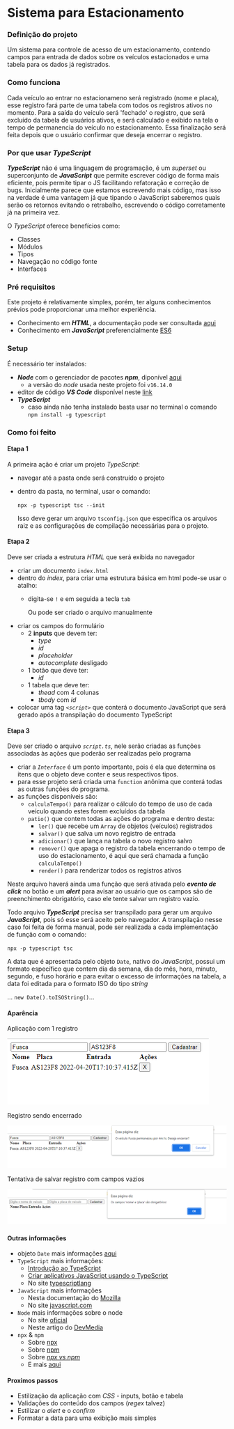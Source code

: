# Sistema para Estacionamento

### Definição do projeto
Um sistema para controle de acesso de um estacionamento, contendo campos para entrada de dados sobre os veículos estacionados e uma tabela para os dados já registrados.

### Como funciona
Cada veículo ao entrar no estacionameno será registrado (nome e placa), esse registro fará parte de uma tabela com todos os registros ativos no momento. Para a saída do veículo será 'fechado' o registro, que será excluído da tabela de usuários ativos, e será calculado e exibido na tela o tempo de permanencia do veículo no estacionamento. Essa finalização será feita depois que o usuário confirmar que deseja encerrar o registro.

### Por que usar *TypeScript*
***TypeScript*** não é uma linguagem de programação, é um *superset* ou superconjunto de ***JavaScript*** que permite escrever código de forma mais eficiente, pois permite tipar o JS facilitando refatoração e correção de bugs. Inicialmente parece que estamos escrevendo mais código, mas isso na verdade é uma vantagem já que tipando o JavaScript saberemos quais serão os retornos evitando o retrabalho, escrevendo o código corretamente já na primeira vez.

O *TypeScript* oferece benefícios como:
- Classes
- Módulos 
- Tipos 
- Navegação no código fonte 
- Interfaces

### Pré requisitos
Este projeto é relativamente simples, porém, ter alguns conhecimentos prévios pode proporcionar uma melhor experiência.
- Conhecimento em ***HTML***, a documentação pode ser consultada [aqui](https://developer.mozilla.org/pt-BR/docs/Web/HTML)
- Conhecimento em ***JavaScript*** preferencialmente [ES6](https://www.w3schools.com/js/js_es6.asp)

### Setup
É necessário ter instalados:
- ***Node*** com o gerenciador de pacotes ***npm***, diponível [aqui](https://nodejs.org/en/)
  - a versão do *node* usada neste projeto foi `v16.14.0`
- editor de código ***VS Code*** disponível neste [link](https://code.visualstudio.com/)
- ***TypeScript*** 
  - caso ainda não tenha instalado basta usar no terminal o comando `npm install -g typescript`

### Como foi feito
#### Etapa 1
A primeira ação é criar um projeto *TypeScript*:
- navegar até a pasta onde será construído o projeto
- dentro da pasta, no terminal, usar o comando:


  `npx -p typescript tsc --init`

  Isso deve gerar um arquivo `tsconfig.json` que  especifica os arquivos raiz e as configurações de compilação necessárias para o projeto.

#### Etapa 2
Deve ser criada a estrutura *HTML* que será exibida no navegador
- criar um documento `index.html` 
- dentro do *index*, para criar uma estrutura básica em html pode-se usar o atalho:
  - digita-se `!` e em seguida a tecla `tab`

    Ou pode ser criado o arquivo manualmente
- criar os campos do formulário
  - 2 **inputs** que devem ter:
    -  *type*
    -  *id*
    -  *placeholder*
    -  *autocomplete* desligado
  - 1 botão que deve ter:
    - *id* 
  - 1 tabela que deve ter:
    - *thead* com 4 colunas
    - *tbody* com *id* 
- colocar uma tag *`<script>`* que conterá o documento JavaScript que será gerado após a transpilação do documento TypeScript

#### Etapa 3
Deve ser criado o arquivo *`script.ts`*, nele serão criadas as funções associadas às ações que poderão ser realizadas pelo programa
- criar a *`Interface`* é um ponto importante, pois é ela que determina os itens que o objeto deve conter e seus respectivos tipos.
- para esse projeto será criada uma `function` anônima que conterá todas as outras funções do programa.
- as funções disponíveis são:
  - `calculaTempo()` para realizar o cálculo do tempo de uso de cada veículo quando estes forem excluídos da tabela 
  - `patio()` que contem todas as ações do programa e dentro desta:
    - `ler()` que recebe um `Array` de objetos (veículos) registrados
    - `salvar()` que salva um novo registro de entrada
    - `adicionar()` que lança na tabela o novo registro salvo
    - `remover()` que apaga o registro da tabela encerrando o tempo de uso do estacionamento, é aqui que será chamada a função `calculaTempo()` 
    - `render()` para renderizar todos os registros ativos

Neste arquivo haverá ainda uma função que será ativada pelo ***evento de click*** no botão e um ***alert*** para avisar ao usuário que os campos são de preenchimento obrigatório, caso ele tente salvar um registro vazio.

Todo arquivo ***TypeScript*** precisa ser transpilado para gerar um arquivo ***JavaScript***, pois só esse será aceito pelo navegador. A transpilação nesse caso foi feita de forma manual, pode ser realizada a cada implementação de função com o comando:

`npx -p typescript tsc`

A data que é apresentada pelo objeto `Date`, nativo do *JavaScript*, possui um formato específico que contem dia da semana, dia do mês, hora, minuto, segundo, e fuso horário e para evitar o excesso de informações na tabela, a data foi editada para o formato ISO do tipo *string*

... `new Date().toISOString()`...

#### Aparência
Aplicação com 1 registro

![](img/layout_inicial.png)

Registro sendo encerrado

![](img/encerrando_registro.png)

Tentativa de salvar registro com campos vazios

![](img/campos_vazios.png)

#### Outras informações
- objeto `Date` mais informações [aqui](https://developer.mozilla.org/pt-BR/docs/Web/JavaScript/Reference/Global_Objects/Date)
- `TypeScript` mais informações:
  - [Introdução ao TypeScript](https://docs.microsoft.com/pt-br/learn/modules/typescript-get-started/) 
  - [Criar aplicativos JavaScript usando o TypeScript](https://docs.microsoft.com/pt-br/learn/paths/build-javascript-applications-typescript/)
  - No site [typescriptlang](https://www.typescriptlang.org/)
- `JavaScript` mais informações 
  - Nesta documentação do [Mozilla](https://developer.mozilla.org/pt-BR/docs/Web/JavaScript)
  - No site [javascript.com](https://www.javascript.com/)
- `Node` mais informações sobre o node 
  - No site [oficial](https://nodejs.org/en/about/)  
  - Neste artigo do [DevMedia](https://www.devmedia.com.br/node-js/)
- `npx` & `npm` 
  - Sobre [npx](https://nodejs.dev/learn/the-npx-nodejs-package-runner) 
  - Sobre [npm](https://nodejs.dev/learn/an-introduction-to-the-npm-package-manager)
  - Sobre [*npx vs npm*](https://medium.com/codex/are-npm-and-npx-the-same-567104f13bf0)
  - E mais [aqui](https://docs.npmjs.com/)


#### Proximos passos
- Estilização da aplicação com *CSS* - inputs, botão e tabela
- Validações do conteúdo dos campos (*regex* talvez) 
- Estilizar o *alert* e o *confirm*
- Formatar a data para uma exibição mais simples